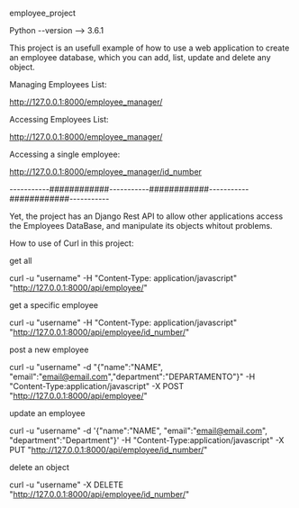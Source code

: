 employee_project

Python --version --> 3.6.1


This project is an usefull example of how to use a web application to create an
employee database, which you can add, list, update and delete any object.

Managing Employees List:

http://127.0.0.1:8000/employee_manager/


Accessing Employees List:

http://127.0.0.1:8000/employee_manager/


Accessing a single employee:

http://127.0.0.1:8000/employee_manager/id_number


-----------############-----------############-----------############-----------


Yet, the project has an Django Rest API to allow other applications access the
Employees DataBase, and manipulate its objects whitout problems.

How to use of Curl in this project:

get all

curl -u "username" -H "Content-Type: application/javascript" "http://127.0.0.1:8000/api/employee/"

get a specific employee

curl -u "username" -H "Content-Type: application/javascript" "http://127.0.0.1:8000/api/employee/id_number/"

post a new employee

curl -u "username" -d "{"name":"NAME", "email":"email@email.com","department":"DEPARTAMENTO"}"
    -H "Content-Type:application/javascript" -X POST "http://127.0.0.1:8000/api/employee/"

update an employee

curl -u "username" -d '{"name":"NAME", "email":"email@email.com", "department":"Department"}'
    -H "Content-Type:application/javascript" -X PUT "http://127.0.0.1:8000/api/employee/id_number/"

delete an object

curl -u "username" -X DELETE "http://127.0.0.1:8000/api/employee/id_number/"
